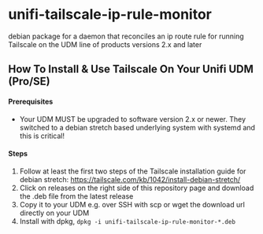 # unifi-tailscale-ip-rule-monitor
debian package for a daemon that reconciles an ip route rule for running Tailscale on the UDM line of products versions 2.x and later

## How To Install & Use Tailscale On Your Unifi UDM (Pro/SE) 

#### Prerequisites

- Your UDM MUST be upgraded to software version 2.x or newer. 
    They switched to a debian stretch based underlying system with systemd and this is critical!

#### Steps

1. Follow at least the first two steps of the Tailscale installation guide for debian stretch:
     https://tailscale.com/kb/1042/install-debian-stretch/
2. Click on releases on the right side of this repository page and download the .deb file from the latest release
3. Copy it to your UDM e.g. over SSH with scp or wget the download url directly on your UDM
4. Install with dpkg, `dpkg -i unifi-tailscale-ip-rule-monitor-*.deb`